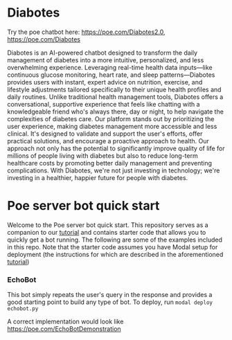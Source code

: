 # Diabotes

Try the poe chatbot here: https://poe.com/Diabotes2.0, https://poe.com/Diabotes

Diabotes is an AI-powered chatbot designed to transform the daily management of diabetes into a more intuitive, personalized, and less overwhelming experience. Leveraging real-time health data inputs—like continuous glucose monitoring, heart rate, and sleep patterns—Diabotes provides users with instant, expert advice on nutrition, exercise, and lifestyle adjustments tailored specifically to their unique health profiles and daily routines. Unlike traditional health management tools, Diabotes offers a conversational, supportive experience that feels like chatting with a knowledgeable friend who's always there, day or night, to help navigate the complexities of diabetes care.
Our platform stands out by prioritizing the user experience, making diabetes management more accessible and less clinical. It's designed to validate and support the user's efforts, offer practical solutions, and encourage a proactive approach to health.
Our approach not only has the potential to significantly improve quality of life for millions of people living with diabetes but also to reduce long-term healthcare costs by promoting better daily management and preventing complications. With Diabotes, we're not just investing in technology; we're investing in a healthier, happier future for people with diabetes.

# Poe server bot quick start

Welcome to the Poe server bot quick start. This repository serves as a companion to our
[tutorial](https://creator.poe.com/docs/quick-start) and contains starter code that
allows you to quickly get a bot running. The following are some of the examples included
in this repo. Note that the starter code assumes you have Modal setup for deployment
(the instructions for which are described in the aforementioned
[tutorial](https://creator.poe.com/docs/quick-start))

### EchoBot

This bot simply repeats the user's query in the response and provides a good starting
point to build any type of bot. To deploy, run `modal deploy echobot.py`

A correct implementation would look like https://poe.com/EchoBotDemonstration
